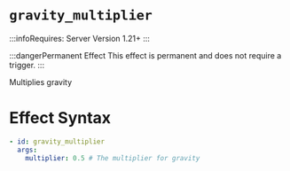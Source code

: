 # `gravity_multiplier`
:::infoRequires:
Server Version 1.21+
:::

:::dangerPermanent Effect
This effect is permanent and does not require a trigger.
:::

Multiplies gravity
# Effect Syntax
```yaml
- id: gravity_multiplier
  args:
    multiplier: 0.5 # The multiplier for gravity
```